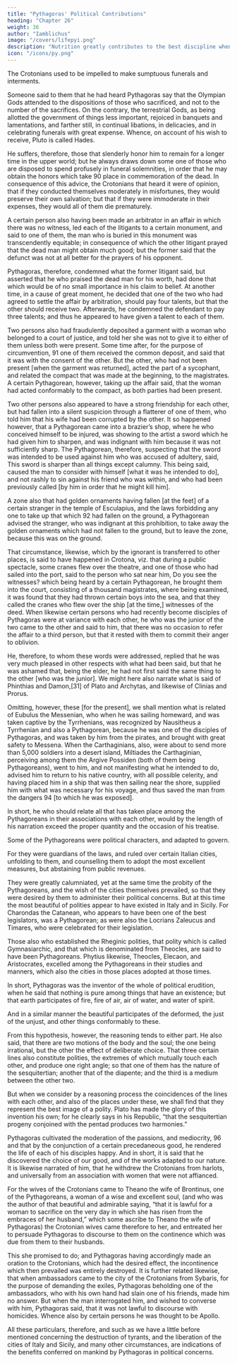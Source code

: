 ```yaml
---
title: "Pythagoras' Political Contributions"
heading: "Chapter 26"
weight: 36
author: "Iamblichus"
image: "/covers/lifepyi.png"
description: "Nutrition greatly contributes to the best discipline when properly used"
icon: "/icons/py.png"
---
```




The Crotonians used to be impelled to make sumptuous funerals and interments. 

Someone said to them that he had heard Pythagoras <!-- when he was discoursing about divine natures observe, --> say that the Olympian Gods attended to the dispositions of those who sacrificed, and not to the number of the sacrifices. On the contrary, the terrestrial Gods, as being allotted the government of things less important, rejoiced in banquets and lamentations, and farther still, in continual libations, in delicacies, and in celebrating funerals with great expense. Whence, on account of his wish to receive, Pluto is called Hades. 

He suffers, therefore, those that slenderly honor him to remain for a longer time in the upper world; but he always draws down some one of those who are disposed to spend profusely in funeral solemnities, in order that he may obtain the honors which take 90 place in commemoration of the dead. In consequence of this advice, the Crotonians that heard it were of opinion, that if they conducted themselves moderately in misfortunes, they would preserve their own salvation; but that if they were immoderate in their expenses, they would all of them die prematurely. 

A certain person also having been made an arbitrator in an affair in which there was no witness, led each of the litigants to a certain monument, and said to one of them, the man who is buried in this monument was transcendently equitable; in consequence of which the other litigant prayed that the dead man might obtain much good; but the former said that the defunct was not at all better for the prayers of his opponent. 

Pythagoras, therefore, condemned what the former litigant said, but asserted that he who praised the dead man for his worth, had done that which would be of no small importance in his claim to belief. At another time, in a cause of great moment, he decided that one of the two who had agreed to settle the affair by arbitration, should pay four talents, but that the other should receive two. Afterwards, he condemned the defendant to pay three talents; and thus he appeared to have given a talent to each of them. 

Two persons also had fraudulently deposited a garment with a woman who belonged to a court of justice, and told her she was not to give it to either of them unless both were present. Some time after, for the purpose of circumvention, 91 one of them received the common deposit, and said that it was with the consent of the other. But the other, who had not been present [when the garment was returned], acted the part of a sycophant, and related the compact that was made at the beginning, to the magistrates. A certain Pythagorean, however, taking up the affair said, that the woman had acted conformably to the compact, as both parties had been present. 

Two other persons also appeared to have a strong friendship for each other, but had fallen into a silent suspicion through a flatterer of one of them, who told him that his wife had been corrupted by the other. It so happened however, that a Pythagorean came into a brazier’s shop, where he who conceived himself to be injured, was showing to the artist a sword which he had given him to sharpen, and was indignant with him because it was not sufficiently sharp. The Pythagorean, therefore, suspecting that the sword was intended to be used against him who was accused of adultery, said, This sword is sharper than all things except calumny. This being said, caused the man to consider with himself [what it was he intended to do], and not rashly to sin against his friend who was within, and who had been previously called [by him in order that he might kill him]. 

A zone also that had golden ornaments having fallen [at the feet] of a certain stranger in the temple of Esculapius, and the laws forbidding any one to take up that which 92 had fallen on the ground, a Pythagorean advised the stranger, who was indignant at this prohibition, to take away the golden ornaments which had not fallen to the ground, but to leave the zone, because this was on the ground.

That circumstance, likewise, which by the ignorant is transferred to other places, is said to have happened in Crotona, viz. that during a public spectacle, some cranes flew over the theatre, and one of those who had sailed into the port, said to the person who sat near him, Do you see the witnesses? which being heard by a certain Pythagorean, he brought them into the court, consisting of a thousand magistrates, where being examined, it was found that they had thrown certain boys into the sea, and that they called the cranes who flew over the ship [at the time,] witnesses of the deed. When likewise certain persons who had recently become disciples of Pythagoras were at variance with each other, he who was the junior of the two came to the other and said to him, that there was no occasion to refer the affair to a third person, but that it rested with them to commit their anger to oblivion. 

He, therefore, to whom these words were addressed, replied that he was very much pleased in other respects with what had been said, but that he was ashamed that, being the elder, he had not first said the same thing to the other [who was the junior]. We might here also narrate what is said of Phinthias and Damon,[31] of Plato and Archytas, and likewise of Clinias and Prorus.

Omitting, however, these [for the present], we shall mention what is related of Eubulus the Messenian, who when he was sailing homeward, and was taken captive by the Tyrrhenians, was recognized by Nausitheus a Tyrrhenian and also a Pythagorean, because he was one of the disciples of Pythagoras, and was taken by him from the pirates, and brought with great safety to Messena. When the Carthaginians, also, were about to send more than 5,000 soldiers into a desert island, Miltiades the Carthaginian, perceiving among them the Argive Possiden (both of them being Pythagoreans), went to him, and not manifesting what he intended to do, advised him to return to his native country, with all possible celerity, and having placed him in a ship that was then sailing near the shore, supplied him with what was necessary for his voyage, and thus saved the man from the dangers 94 [to which he was exposed]. 

In short, he who should relate all that has taken place among the Pythagoreans in their associations with each other, would by the length of his narration exceed the proper quantity and the occasion of his treatise.

Some of the Pythagoreans were political characters, and adapted to govern. 

For they were guardians of the laws, and ruled over certain Italian cities, unfolding to them, and counselling them to adopt the most excellent measures, but abstaining from public revenues. 

They were greatly calumniated, yet at the same time the probity of the Pythagoreans, and the wish of the cities themselves prevailed, so that they were desired by them to administer their political concerns. But at this time the most beautiful of polities appear to have existed in Italy and in Sicily. For Charondas the Catanean, who appears to have been one of the best legislators, was a Pythagorean; as were also the Locrians Zaleucus and Timares, who were celebrated for their legislation. 

Those also who established the Rheginic polities, that polity which is called Gymnasiarchic, and that which is denominated from Theocles, are said to have been Pythagoreans. Phytius likewise, Theocles, Elecaon, and Aristocrates, excelled among the Pythagoreans in their studies and manners, which also the cities in those places adopted at those times. 

In short, Pythagoras was the inventor of the whole of political erudition, when he said that nothing is pure among things that have an existence; but that earth participates of fire, fire of air, air of water, and water of spirit. 

And in a similar manner the beautiful participates of the deformed, the just of the unjust, and other things conformably to these. 

From this hypothesis, however, the reasoning tends to either part. He also said, that there are two motions of the body and the soul; the one being irrational, but the other the effect of deliberate choice. That three certain lines also constitute polities, the extremes of which mutually touch each other, and produce one right angle; so that one of them has the nature of the sesquitertian; another that of the diapente; and the third is a medium between the other two.

But when we consider by a reasoning process the coincidences of the lines with each other, and also of the places under these, we shall find that they represent the best image of a polity. Plato has made the glory of this invention his own; for he clearly says in his Republic, “that the sesquitertian progeny conjoined with the pentad produces two harmonies.”

Pythagoras cultivated the moderation of the passions, and mediocrity, 96 and that by the conjunction of a certain precedaneous good, he rendered the life of each of his disciples happy. And in short, it is said that he discovered the choice of our good, and of the works adapted to our nature. It is likewise narrated of him, that he withdrew the Crotonians from harlots, and universally from an association with women that were not affianced. 

For the wives of the Crotonians came to Theano the wife of Brontinus, one of the Pythagoreans, a woman of a wise and excellent soul, (and who was the author of that beautiful and admirable saying, “that it is lawful for a woman to sacrifice on the very day in which she has risen from the embraces of her husband,” which some ascribe to Theano the wife of Pythagoras) the Crotonian wives came therefore to her, and entreated her to persuade Pythagoras to discourse to them on the continence which was due from them to their husbands. 

This she promised to do; and Pythagoras having accordingly made an oration to the Crotonians, which had the desired effect, the incontinence which then prevailed was entirely destroyed. It is further related likewise, that when ambassadors came to the city of the Crotonians from Sybaris, for the purpose of demanding the exiles, Pythagoras beholding one of the ambassadors, who with his own hand had slain one of his friends, made him no answer. But when the man interrogated him, and wished to converse with him, Pythagoras said, that it was not lawful to discourse with homicides. Whence also by certain persons he was thought to be Apollo. 

All these particulars, therefore, and such as we have a little before mentioned concerning the destruction of tyrants, and the liberation of the cities of Italy and Sicily, and many other circumstances, are indications of the benefits conferred on mankind by Pythagoras in political concerns.

